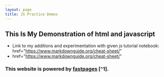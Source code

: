 ```yaml
---
layout: page
title: JS Practice Demos
---
```

## This Is My Demonstration of html and javascript
- Link to my additions and experimentation with given js tutorial notebook: href="https://www.markdownguide.org/cheat-sheet/"
- href="https://www.markdownguide.org/cheat-sheet/"

### This website is powered by **[fastpages](https://github.com/fastai/fastpages)** [^1].

